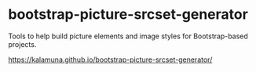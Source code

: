 # bootstrap-picture-srcset-generator

Tools to help build picture elements and image styles for Bootstrap-based projects.

https://kalamuna.github.io/bootstrap-picture-srcset-generator/